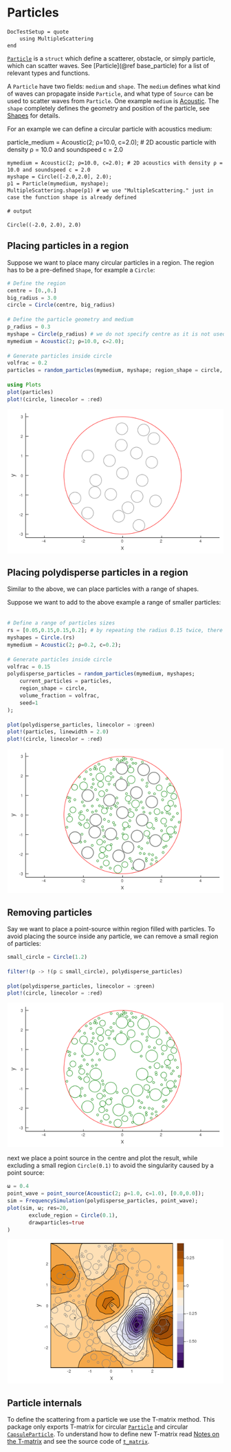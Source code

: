 # Particles

```@meta
DocTestSetup = quote
    using MultipleScattering
end
```
[`Particle`](@ref) is a `struct` which define a scatterer, obstacle, or simply particle, which can scatter waves. See [Particle](@ref base_particle) for a list of relevant types and functions.

A `Particle` have two fields: `medium` and `shape`. The `medium` defines what kind of waves can propagate inside `Particle`, and what type of `Source` can be used to scatter waves from `Particle`. One example `medium` is [Acoustic](@ref). The `shape` completely defines the geometry and position of the particle, see [Shapes](@ref) for details.

For an example we can define a circular particle with acoustics medium:

particle_medium =  Acoustic(2; ρ=10.0, c=2.0); # 2D acoustic particle with density ρ = 10.0 and soundspeed c = 2.0

```jldoctest intro; output = false
mymedium = Acoustic(2; ρ=10.0, c=2.0); # 2D acoustics with density ρ = 10.0 and soundspeed c = 2.0
myshape = Circle([-2.0,2.0], 2.0);
p1 = Particle(mymedium, myshape);
MultipleScattering.shape(p1) # we use "MultipleScattering." just in case the function shape is already defined

# output

Circle((-2.0, 2.0), 2.0)
```

## Placing particles in a region

Suppose we want to place many circular particles in a region. The region has to be a pre-defined `Shape`, for example a `Circle`:
```julia
# Define the region
centre = [0.,0.]
big_radius = 3.0
circle = Circle(centre, big_radius)

# Define the particle geometry and medium
p_radius = 0.3
myshape = Circle(p_radius) # we do not specify centre as it is not used by random_particles
mymedium = Acoustic(2; ρ=10.0, c=2.0);

# Generate particles inside circle
volfrac = 0.2
particles = random_particles(mymedium, myshape; region_shape = circle, volume_fraction = volfrac, seed=1);

using Plots
plot(particles)
plot!(circle, linecolor = :red)
```
![Particles in circle](../media/particles-in-circle.png)

## Placing polydisperse particles in a region

Similar to the above, we can place particles with a range of shapes.

Suppose we want to add to the above example a range of smaller particles:
```julia

# Define a range of particles sizes
rs = [0.05,0.15,0.15,0.2]; # by repeating the radius 0.15 twice, there will be twice as many particles with this radius.
myshapes = Circle.(rs)
mymedium = Acoustic(2; ρ=0.2, c=0.2);

# Generate particles inside circle
volfrac = 0.15
polydisperse_particles = random_particles(mymedium, myshapes;
    current_particles = particles,
    region_shape = circle,
    volume_fraction = volfrac,
    seed=1
);

plot(polydisperse_particles, linecolor = :green)
plot!(particles, linewidth = 2.0)
plot!(circle, linecolor = :red)
```
![Particles in circle](../media/poly-particles-in-circle.png)

## Removing particles

Say we want to place a point-source within region filled with particles. To avoid placing the source inside any particle, we can remove a small region of particles:
```julia
small_circle = Circle(1.2)

filter!(p -> !(p ⊆ small_circle), polydisperse_particles)

plot(polydisperse_particles, linecolor = :green)
plot!(circle, linecolor = :red)
```
![Particles in circle](../media/poly-particles-in-circle2.png)

next we place a point source in the centre and plot the result, while excluding a small region `Circle(0.1)` to avoid the singularity caused by a point source:
```julia
ω = 0.4
point_wave = point_source(Acoustic(2; ρ=1.0, c=1.0), [0.0,0.0]);
sim = FrequencySimulation(polydisperse_particles, point_wave);
plot(sim, ω; res=20,
       exclude_region = Circle(0.1),
       drawparticles=true
)
```
![Particles in circle](../media/poly-particles-sim.png)

## Particle internals

To define the scattering from a particle we use the T-matrix method. This package only exports T-matrix for circular [`Particle`](@ref)  and circular [`CapsuleParticle`](@ref). To understand how to define new T-matrix read [Notes on the T-matrix](../maths/T-matrix.pdf) and see the source code of [`t_matrix`](@ref).
